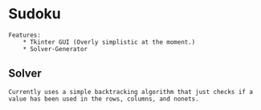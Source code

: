 # Sudoku 
    Features:
        * Tkinter GUI (Overly simplistic at the moment.)
        * Solver-Generator
        
## Solver
    Currently uses a simple backtracking algorithm that just checks if a value has been used in the rows, columns, and nonets.